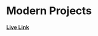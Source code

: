# Modern Projects

[**Live Link**](https://oscarrobertrodriguez.github.io/projectsModernDeveloper/)
